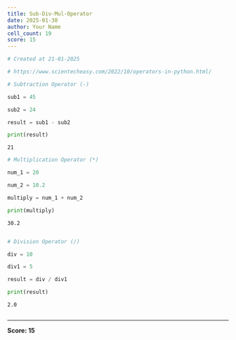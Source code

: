 ```yaml
---
title: Sub-Div-Mul-Operator
date: 2025-01-30
author: Your Name
cell_count: 19
score: 15
---
```


```python
# Created at 21-01-2025
```


```python
# https://www.scientecheasy.com/2022/10/operators-in-python.html/
```


```python
# Subtraction Operator (-)
```


```python
sub1 = 45
```


```python
sub2 = 24
```


```python
result = sub1 - sub2
```


```python
print(result)
```

    21



```python
# Multiplication Operator (*)
```


```python
num_1 = 20
```


```python
num_2 = 10.2
```


```python
multiply = num_1 + num_2
```


```python
print(multiply)
```

    30.2



```python

```


```python
# Division Operator (/)
```


```python
div = 10
```


```python
div1 = 5
```


```python
result = div / div1
```


```python
print(result)
```

    2.0



```python

```


---
**Score: 15**
